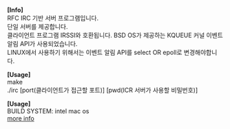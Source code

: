 **[Info]**  
RFC IRC 기반 서버 프로그램입니다.  
단일 서버를 제공합니다.  
클라이언트 프로그램 IRSSI와 호환됩니다.
BSD OS가 제공하는 KQUEUE 커널 이벤트 알림 API가 사용되었습니다.  
LINUX에서 사용하기 위해서는 이벤트 알림 API를 select OR epoll로 변경해야합니다.

**[Usage]**  
make  
./irc [port(클라이언트가 접근할 포트)] [pwd(ICR 서버가 사용할 비밀번호)]   

**[Usage]**  
BUILD SYSTEM: intel mac os  
[more info](https://www.notion.so/kkshin0442/f45989f98b924dc38d8d706cdeadc05b?p=0ea29959831848ff91ee8da86da4f85a&pm=s)
